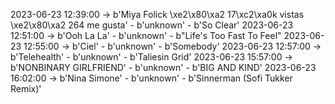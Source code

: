 2023-06-23 12:39:00 -> b'Miya Folick \xe2\x80\xa2 17\xc2\xa0k vistas \xe2\x80\xa2 264 me gusta' - b'unknown' - b'So Clear'
2023-06-23 12:51:00 -> b'Ooh La La' - b'unknown' - b"Life's Too Fast To Feel"
2023-06-23 12:55:00 -> b'Ciel' - b'unknown' - b'Somebody'
2023-06-23 12:57:00 -> b'Telehealth' - b'unknown' - b'Taliesin Grid'
2023-06-23 15:57:00 -> b'NONBINARY GIRLFRIEND' - b'unknown' - b'BIG AND KIND'
2023-06-23 16:02:00 -> b'Nina Simone' - b'unknown' - b'Sinnerman (Sofi Tukker Remix)'
